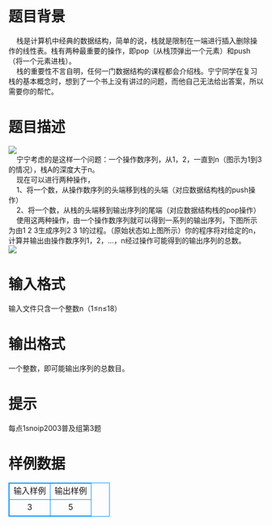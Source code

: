 # 

 
 # 题目背景 
&nbsp;&nbsp;&nbsp;&nbsp;栈是计算机中经典的数据结构，简单的说，栈就是限制在一端进行插入删除操作的线性表。栈有两种最重要的操作，即pop（从栈顶弹出一个元素）和push（将一个元素进栈）。<BR>&nbsp;&nbsp;&nbsp;&nbsp;栈的重要性不言自明，任何一门数据结构的课程都会介绍栈。宁宁同学在复习栈的基本概念时，想到了一个书上没有讲过的问题，而他自己无法给出答案，所以需要你的帮忙。<BR> 

 
 # 题目描述 
<img src="/source/joyoi/tyvj-1902/img/aHR0cDovL3d3dy5qb3lvaS5jbi9wcm9ibGVtL3R5dmotMTkwMi8mbmJzcDtodHRwOi8veXQudHl2ai5jbjo4MDgwL1Byb2JsZW1JbWcvUDEwMzYtMS5qcGc=.jpg" border=0 align=middle><BR>&nbsp;&nbsp;&nbsp;&nbsp;宁宁考虑的是这样一个问题：一个操作数序列，从1，2，一直到n（图示为1到3的情况），栈A的深度大于n。<BR>&nbsp;&nbsp;&nbsp;&nbsp;现在可以进行两种操作，<BR>&nbsp;&nbsp;&nbsp;&nbsp;1、将一个数，从操作数序列的头端移到栈的头端（对应数据结构栈的push操作）<BR>&nbsp;&nbsp;&nbsp;&nbsp;2、将一个数，从栈的头端移到输出序列的尾端（对应数据结构栈的pop操作）<BR>&nbsp;&nbsp;&nbsp;&nbsp;使用这两种操作，由一个操作数序列就可以得到一系列的输出序列，下图所示为由1&nbsp;2&nbsp;3生成序列2&nbsp;3&nbsp;1的过程。（原始状态如上图所示）你的程序将对给定的n，计算并输出由操作数序列1，2，…，n经过操作可能得到的输出序列的总数。<BR><img src="/source/joyoi/tyvj-1902/img/aHR0cDovL3d3dy5qb3lvaS5jbi9wcm9ibGVtL3R5dmotMTkwMi8mbmJzcDtodHRwOi8veXQudHl2ai5jbjo4MDgwL1Byb2JsZW1JbWcvUDEwMzYtMi5qcGc=.jpg" border=0 align=middle> 

 
 # 输入格式 
输入文件只含一个整数n（1≤n≤18） 

 
 # 输出格式 
一个整数，即可能输出序列的总数目。 

 
 # 提示 
每点1snoip2003普及组第3题 
# 样例数据
<style>
        table,table tr th, table tr td { border:1px solid #0094ff; }
        table { width: 200px; min-height: 25px; line-height: 25px; text-align: center; border-collapse: collapse;}   
    </style>
<table>
	<tr>
		<td>输入样例</td>
		<td>输出样例</td>
	</tr>
<tr><td>3</td><td>5</td></tr></table>
